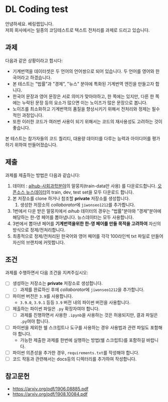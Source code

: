 # DL Coding test

안녕하세요. 베링랩입니다.  
저희 회사에서는 일종의 코딩테스트로 텍스트 전처리를 과제로 드리고 있습니다.

## 과제

다음과 같은 상황이라고 합시다:

- 기계번역을 데이터셋은 두 언어의 언어쌍으로 되어 있습니다. 두 언어를 영어와 한국어라고 하겠습니다.
- 본 테스트는 "법률"과 "경제", "뉴스" 분야에 특화된 기계번역 엔진을 만들고자 합니다.
- 한국어 문장과 영어 문장은 서로 의미가 맞아야하고, 한 쪽에는 있지만, 다른 한 쪽에는 누락된 문장 등의 요소가 많으면 이는 노이즈가 많은 문장으로 봅니다.
- 노이즈를 최소화하고 기계번역의 품질을 향상시키기 위해서 전처리와 정제는 필수적인 과정입니다.
- 또한 이러한 코드가 여러번 사용이 되기 위해서는 코드의 재사용성도 고려하는 것이 좋습니다. 

본 테스트는 참가자들의 코드 퀄리티, 대용량 데이터를 다루는 능력과 아이디어를 평가하기 위하여 만들어졌습니다.

## 제출

과제를 제출하는 방법은 다음과 같습니다:

1. 데이터 : [aihub-사회과학분야](https://aihub.or.kr/aihubdata/data/view.do?currMenu=115&topMenu=100&aihubDataSe=realm&dataSetSn=125)의 말뭉치(train-data만 사용)       를 다운로드합니다.
   [오픈소스 뉴스데이터](https://github.com/jungyeul/korean-parallel-corpora/tree/master/korean-english-news-v1)의 train, dev, test set을 모두 다운로드 합니다.
2. 본 저장소를 clone 하거나 참조할 **private** 저장소를 생성합니다.
   1. 생성한 저장소의 *collaborator*에 `jiwonseo1212`를 추가합니다.
3. 1번에서 다운 받은 말뭉치에서 *aihub* 데이터의 경우는 "법률"분야와 "경제"분야에 해당하는 한-영 페어를 뽑아냅니다. 뉴스데이터는 모두 사용합니다.
4. 3번에서 뽑아낸 페어를 **기계번역을위한 한-영 페어를 만들 목적을 고려하여** 자신의 방식으로 정제/전처리합니다.
5. 최종적으로 정제/전처리된 한국어와 영어 페어를 각각 100라인씩 txt 파일로 만들어 자신의 브랜치에 커밋합니다.

## 조건

과제를 수행하면서 다음 조건을 지켜주십시오:

- [ ] 생성하는 저장소는 **private** 저장소로 생성합니다.
  - [ ] 과제를 완료하신 후에 *collaborator*에 `jiwonseo1212`을 추가합니다.
- [ ] 파이썬 버전은 `3.9`를 사용합니다.
  - `3.9.0`, `3.9.1` 등등 `3.9` 버전 내의 파이썬 버전을 사용합니다.
- [ ] 제출하는 파이썬 파일은 `.py` 확장자여야 합니다.
  - [ ] 과제를 진행하면서 사용한 `.ipynb`을 사용하는 것은 허용되지만, 결과 파일은 `.py`여야 합니다.
- [ ] 파이썬을 제외한 쉘 스크립트나 도구를 사용하는 경우 사용법과 관련 파일도 포함해야 합니다.
  - 가능한 제출한 과제를 한번에 실행하는 방법(쉘 스크립트)를 포함하길 바랍니다.
- [ ] 파이썬 의존성을 추가한 경우, `requirements.txt`를 작성해야 합니다.
- [ ] 코드 작동과 관련해서는 docs등의 디렉터리를 추가하여 작성합니다.

## 참고문헌
- https://arxiv.org/pdf/1906.08885.pdf
- https://arxiv.org/pdf/1908.10084.pdf




